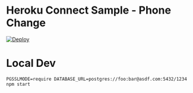 # Heroku Connect Sample - Phone Change

[![Deploy](https://www.herokucdn.com/deploy/button.png)](https://heroku.com/deploy?template=https://github.com/kaidix/heroku-connect-phone-change)

# Local Dev

    PGSSLMODE=require DATABASE_URL=postgres://foo:bar@asdf.com:5432/1234 npm start
